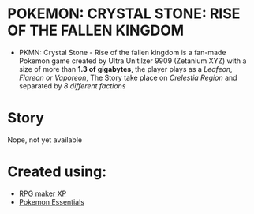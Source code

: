 # POKEMON: CRYSTAL STONE: RISE OF THE FALLEN KINGDOM
*  PKMN: Crystal Stone - Rise of the fallen kingdom is a fan-made Pokemon game created by Ultra Unitilzer 9909 (Zetanium XYZ) with a size of more than **1.3 of gigabytes**, the player plays as a *Leafeon, Flareon or Vaporeon*, The Story take place on *Crelestia Region* and separated by *8 different factions*

# Story
Nope, not yet available 


# Created using: 
 * [RPG maker XP](https://www.rpgmakerweb.com/products/rpg-maker-xp)
 * [Pokemon Essentials](https://github.com/Maruno17/pokemon-essentials)

  
  

